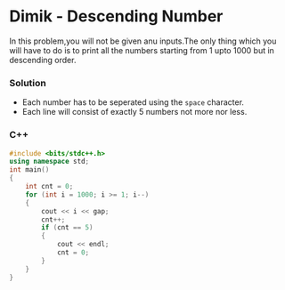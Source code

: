 # Dimik - Descending Number

In this problem,you will not be given anu inputs.The only thing which you will have to do is to print all the numbers starting from 1 upto 1000 but in descending order.  

### Solution 
* Each number has to be seperated using the `space` character.
* Each line will consist of exactly 5 numbers not more nor less. 
  
### C++
```cpp
#include <bits/stdc++.h>
using namespace std;
int main()
{
    int cnt = 0;
    for (int i = 1000; i >= 1; i--)
    {
        cout << i << gap;
        cnt++;
        if (cnt == 5)
        {
            cout << endl;
            cnt = 0;
        }
    }
}
```
